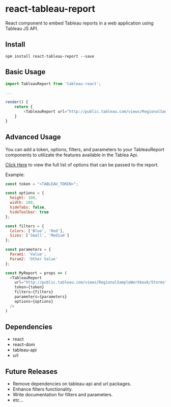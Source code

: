 # react-tableau-report
React component to embed Tableau reports in a web application using Tableau JS API.

## Install

```
npm install react-tableau-report --save
```

## Basic Usage
```js
import TableauReport from 'tableau-react';

...

render() {
    return {
        <TableauReport url="http://public.tableau.com/views/RegionalSampleWorkbook/Storms" />
    }
}
```

## Advanced Usage
You can add a token, options, filters, and parameters to your TableauReport components to utilizate the features available in the Tablea Api.

[Click Here](https://onlinehelp.tableau.com/current/api/js_api/en-us/JavaScriptAPI/js_api_ref.htm#vizcreateoptions_record) to view the full list of options that can be passed to the report. 

Example:
```js
const token = "<TABLEAU_TOKEN>";

const options = {
  height: 100,
  width: 100,
  hideTabs: false,
  hideToolbar: true
};

const filters = {
  Colors: ['Blue', 'Red'],
  Sizes: ['Small', 'Medium']
};

const parameters = {
  Param1: 'Value',
  Param2: 'Other Value'
};

const MyReport = props => (
  <TableauReport
    url="http://public.tableau.com/views/RegionalSampleWorkbook/Storms"
    token={token}
    filters={filters}
    parameters={parameters}
    options={options}
  />
)
```

## Dependencies

- react
- react-dom
- tableau-api
- url

## Future Releases
* Remove dependencies on tableau-api and url packages.
* Enhance filters functionality.
* Write documentation for filters and parameters.
* etc...
